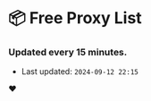 # :package: Free Proxy List
### Updated every 15 minutes.

- Last updated: `2024-09-12 22:15`

:heart:
